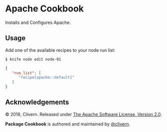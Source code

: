 Apache Cookbook
===============

Installs and Configures Apache.

Usage
-----

Add one of the available recipes to your node run list:

```bash
$ knife node edit node-01
```

```json
{
   "run_list": [
      "recipe[apache::default]"
   ]
}
```


Acknowledgements
----------------

© 2018, Clivern. Released under [The Apache Software License, Version 2.0](http://www.apache.org/licenses/LICENSE-2.0.txt).

**Package Cookbook** is authored and maintained by [@clivern](http://github.com/clivern).